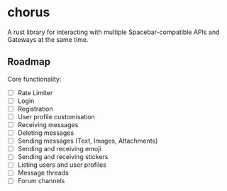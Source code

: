 # chorus

A rust library for interacting with multiple Spacebar-compatible APIs and Gateways at the same time.

## Roadmap

Core functionality:

- [ ] Rate Limiter
- [ ] Login
- [ ] Registration
- [ ] User profile customisation
- [ ] Receiving messages
- [ ] Deleting messages
- [ ] Sending messages (Text, Images, Attachments)
- [ ] Sending and receiving emoji
- [ ] Sending and receiving stickers
- [ ] Listing users and user profiles
- [ ] Message threads
- [ ] Forum channels
